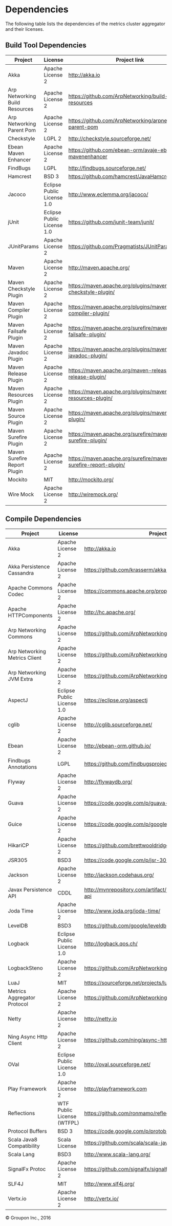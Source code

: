 Dependencies
========

The following table lists the dependencies of the metrics cluster aggregator and their licenses.

Build Tool Dependencies
------------------

Project                        | License                    | Project link
-------------------------------|----------------------------|-------------
Akka                           | Apache License 2           | http://akka.io
Arp Networking Build Resources | Apache License 2           | https://github.com/ArpNetworking/build-resources
Arp Networking Parent Pom      | Apache License 2           | https://github.com/ArpNetworking/arpnetworking-parent-pom
Checkstyle                     | LGPL 2                     | http://checkstyle.sourceforge.net/
Ebean Maven Enhancer           | Apache License 2           | https://github.com/ebean-orm/avaje-ebeanorm-mavenenhancer
FindBugs                       | LGPL                       | http://findbugs.sourceforge.net/
Hamcrest                       | BSD 3                      | https://github.com/hamcrest/JavaHamcrest/
Jacoco                         | Eclipse Public License 1.0 | http://www.eclemma.org/jacoco/
jUnit                          | Eclipse Public License 1.0 | https://github.com/junit-team/junit/
JUnitParams                    | Apache License 2           | https://github.com/Pragmatists/JUnitParams
Maven                          | Apache License 2           | http://maven.apache.org/
Maven Checkstyle Plugin        | Apache License 2           | https://maven.apache.org/plugins/maven-checkstyle-plugin/
Maven Compiler Plugin          | Apache License 2           | https://maven.apache.org/plugins/maven-compiler-plugin/
Maven Failsafe Plugin          | Apache License 2           | https://maven.apache.org/surefire/maven-failsafe-plugin/
Maven Javadoc Plugin           | Apache License 2           | https://maven.apache.org/plugins/maven-javadoc-plugin/
Maven Release Plugin           | Apache License 2           | https://maven.apache.org/maven-release/maven-release-plugin/
Maven Resources Plugin         | Apache License 2           | https://maven.apache.org/plugins/maven-resources-plugin/
Maven Source Plugin            | Apache License 2           | https://maven.apache.org/plugins/maven-source-plugin/
Maven Surefire Plugin          | Apache License 2           | https://maven.apache.org/surefire/maven-surefire-plugin/
Maven Surefire Report Plugin   | Apache License 2           | https://maven.apache.org/surefire/maven-surefire-report-plugin/
Mockito                        | MIT                        | http://mockito.org/
Wire Mock                      | Apache License 2           | http://wiremock.org/


Compile Dependencies
--------------------

Project                        | License                    | Project link
-------------------------------|----------------------------|-------------
Akka                           | Apache License 2           | http://akka.io
Akka Persistence Cassandra     | Apache License 2           | https://github.com/krasserm/akka-persistence-cassandra/
Apache Commons Codec           | Apache License 2           | https://commons.apache.org/proper/commons-codec/
Apache HTTPComponents          | Apache License 2           | http://hc.apache.org/
Arp Networking Commons         | Apache License 2           | https://github.com/ArpNetworking/commons
Arp Networking Metrics Client  | Apache License 2           | https://github.com/ArpNetworking/metrics-client-java
Arp Networking JVM Extra       | Apache License 2           | https://github.com/ArpNetworking/metrics-jvm-extra
AspectJ                        | Eclipse Public License 1.0 | https://eclipse.org/aspectj
cglib                          | Apache License 2           | http://cglib.sourceforge.net/
Ebean                          | Apache License 2           | http://ebean-orm.github.io/
Findbugs Annotations           | LGPL                       | https://github.com/findbugsproject/findbugs
Flyway                         | Apache License 2           | http://flywaydb.org/
Guava                          | Apache License 2           | https://code.google.com/p/guava-libraries/
Guice                          | Apache License 2           | https://code.google.com/p/google-guice/
HikariCP                       | Apache License 2           | https://github.com/brettwooldridge/HikariCP
JSR305                         | BSD3                       | https://code.google.com/p/jsr-305
Jackson                        | Apache License 2           | http://jackson.codehaus.org/
Javax Persistence API          | CDDL                       | http://mvnrepository.com/artifact/javax.persistence/persistence-api
Joda Time                      | Apache License 2           | http://www.joda.org/joda-time/
LevelDB                        | BSD3                       | https://github.com/google/leveldb
Logback                        | Eclipse Public License 1.0 | http://logback.qos.ch/
LogbackSteno                   | Apache License 2           | https://github.com/ArpNetworking/logback-steno
LuaJ                           | MIT                        | https://sourceforge.net/projects/luaj
Metrics Aggregator Protocol    | Apache License 2           | https://github.com/ArpNetworking/metrics-aggregator-protocol
Netty                          | Apache License 2           | http://netty.io
Ning Async Http Client         | Apache License 2           | https://github.com/ning/async-http-client
OVal                           | Eclipse Public License 1.0 | http://oval.sourceforge.net/
Play Framework                 | Apache License 2           | http://playframework.com
Reflections                    | WTF Public License (WTFPL) | https://github.com/ronmamo/reflections
Protocol Buffers               | BSD 3                      | https://code.google.com/p/protobuf/
Scala Java8 Compatibility      | Scala License              | https://github.com/scala/scala-java8-compat
Scala Lang                     | BSD3                       | http://www.scala-lang.org/
SignalFx Protoc                | Apache License 2           | https://github.com/signalfx/signalfx-java
SLF4J                          | MIT                        | http://www.slf4j.org/
Vertx.io                       | Apache License 2           | http://vertx.io/


&copy; Groupon Inc., 2016
